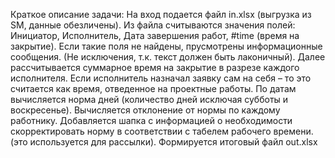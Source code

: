 Краткое описание задачи:
На вход подается файл in.xlsx (выгрузка из SM, данные обезличены).
Из файла считываются значения полей: Инициатор, Исполнитель, Дата завершения работ, #time (время на закрытие).
Если такие поля не найдены, прусмотрены информационные сообщения. (Не исключения, т.к. текст должен быть лаконичный).
Далее рассчитывается суммарное время на закрытие в разрезе каждого исполнителя. Если исполнитель назначал заявку сам на себя – то это считается как время, отведенное на проектные работы.
По датам вычисляется норма дней (количество дней исключая субботы и воскресенье).
Вычисляется отклонение от нормы по каждому работнику.
Добавляется шапка с информацией о необходимости скорректировать норму в соответствии с табелем рабочего времени. (это используется для рассылки).
Формируется итоговый файл out.xlsx  
